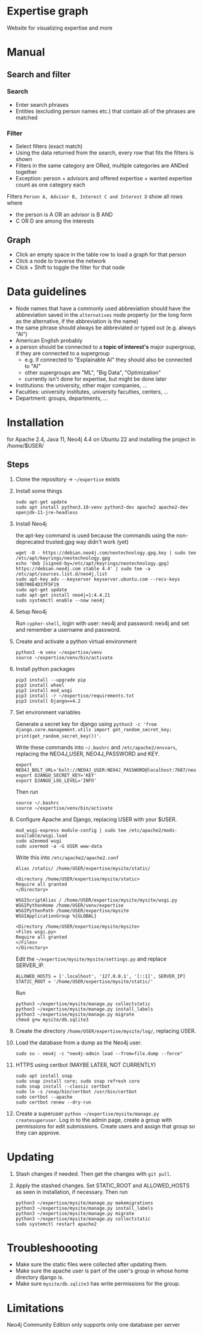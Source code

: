 # Expertise graph

Website for visualizing expertise and more

# Manual

## Search and filter

### Search

* Enter search phrases
* Entities (excluding person names etc.) that contain all of the phrases are matched

### Filter

* Select filters (exact match)
* Using the data returned from the search, every row that fits the filters is shown
* Filters in the same category are ORed, multiple categories are ANDed together
* Exception: person + advisors and offered expertise + wanted expertise count as
    one category each

Filters `Person A, Advisor B, Interest C and Interest D` show all rows where
* the person is A OR an advisor is B AND
* C OR D are among the interests

## Graph

* Click an empty space in the table row to load a graph for that person
* Click a node to traverse the network
* Click + Shift to toggle the filter for that node

# Data guidelines

* Node names that have a commonly used abbreviation should have the abbreviation saved in
    the `alternatives` node property (or the long form as the alternative, if the
    abbreviation is the name)
* the same phrase should always be abbreviated or typed out (e.g. always "AI")
* American English probably
* a person should be connected to a **topic of interest's** major supergroup, if they are
    connected to a supergroup
  * e.g. if connected to "Explainable AI" they should also be connected to "AI"
  * other supergroups are "ML", "Big Data", "Optimization"
  * currently isn't done for expertise, but might be done later
* Institutions: the university, other major companies, ...
* Faculties: university institutes, university faculties, centers, ...
* Department: groups, departments, ...

# Installation

for Apache 2.4, Java 11, Neo4j 4.4 on Ubuntu 22 and installing the project in /home/$USER/

## Steps

1. Clone the repository -> `~/expertise` exists
2. Install some things
    ```
    sudo apt-get update
    sudo apt install python3.10-venv python3-dev apache2 apache2-dev openjdk-11-jre-headless
    ```

3. Install Neo4j

    the apt-key command is used because the commands using the non-deprecated trusted.gpg way didn't work (yet)
    ```
    wget -O - https://debian.neo4j.com/neotechnology.gpg.key | sudo tee /etc/apt/keyrings/neotechnology.gpg
    echo 'deb [signed-by=/etc/apt/keyrings/neotechnology.gpg] https://debian.neo4j.com stable 4.4' | sudo tee -a /etc/apt/sources.list.d/neo4j.list
    sudo apt-key adv --keyserver keyserver.ubuntu.com --recv-keys 59D700E4D37F5F19
    sudo apt-get update
    sudo apt-get install neo4j=1:4.4.21
    sudo systemctl enable --now neo4j
    ```

4. Setup Neo4j

    Run `cypher-shell`, login with user: neo4j and password: neo4j and set and
    remember a username and password.

5. Create and activate a python virtual environment

    ```
    python3 -m venv ~/expertise/venv
    source ~/expertise/venv/bin/activate
    ```

6. Install python packages

    ```
    pip3 install --upgrade pip
    pip3 install wheel
    pip3 install mod_wsgi
    pip3 install -r ~/expertise/requirements.txt
    pip3 install Django==4.2
    ```

7. Set environment variables

    Generate a secret key for django using `python3 -c 'from django.core.management.utils import get_random_secret_key; print(get_random_secret_key())'`.

    Write these commands into `~/.bashrc` and `/etc/apache2/envvars`, replacing the NEO4J_USER, NEO4J_PASSWORD and KEY.
    ```
    export NEO4J_BOLT_URL='bolt://NEO4J_USER:NEO4J_PASSWORD@localhost:7687/neo4j'
    export DJANGO_SECRET_KEY='KEY'
    export DJANGO_LOG_LEVEL='INFO'
    ```

    Then run
    ```
    source ~/.bashrc
    source ~/expertise/venv/bin/activate
    ```

8. Configure Apache and Django, replacing USER with your $USER.

    ```
    mod_wsgi-express module-config | sudo tee /etc/apache2/mods-available/wsgi.load
    sudo a2enmod wsgi
    sudo usermod -a -G USER www-data
    ```

    Write this into `/etc/apache2/apache2.conf`
    ```
    Alias /static/ /home/USER/expertise/mysite/static/

    <Directory /home/USER/expertise/mysite/static>
    Require all granted
    </Directory>

    WSGIScriptAlias / /home/USER/expertise/mysite/mysite/wsgi.py
    WSGIPythonHome /home/USER/venv/expertise
    WSGIPythonPath /home/USER/expertise/mysite
    WSGIApplicationGroup %{GLOBAL}

    <Directory /home/USER/expertise/mysite/mysite>
    <Files wsgi.py>
    Require all granted
    </Files>
    </Directory>
    ```

    Edit the `~/expertise/mysite/mysite/settings.py` and replace SERVER_IP.
    ```
    ALLOWED_HOSTS = ['.localhost', '127.0.0.1', '[::1]', SERVER_IP]
    STATIC_ROOT = '/home/USER/expertise/mysite/static/'
    ```

    Run
    ```
    python3 ~/expertise/mysite/manage.py collectstatic
    python3 ~/expertise/mysite/manage.py install_labels
    python3 ~/expertise/mysite/manage.py migrate
    chmod g+w mysite/db.sqlite3
    ```

9. Create the directory `/home/USER/expertise/mysite/log/`, replacing USER.

10. Load the database from a dump as the Neo4j user.

    ```
    sudo su - neo4j -c "neo4j-admin load --from=file.dump --force"
    ```

11. HTTPS using certbot (MAYBE LATER, NOT CURRENTLY)

    ```
    sudo apt install snap
    sudo snap install core; sudo snap refresh core
    sudo snap install --classic certbot
    sudo ln -s /snap/bin/certbot /usr/bin/certbot
    sudo certbot --apache
    sudo certbot renew --dry-run
    ```

12. Create a superuser `python ~/expertise/mysite/manage.py createsuperuser`. Log in
    to the admin page, create a group with permissions for edit submissions.
    Create users and assign that group so they can approve.

# Updating

1. Stash changes if needed. Then get the changes with `git pull`.

2. Apply the stashed changes. Set STATIC_ROOT and ALLOWED_HOSTS as seen in installation,
    if necessary. Then run
    ```
    python3 ~/expertise/mysite/manage.py makemigrations
    python3 ~/expertise/mysite/manage.py install_labels
    python3 ~/expertise/mysite/manage.py migrate
    python3 ~/expertise/mysite/manage.py collectstatic
    sudo systemctl restart apache2
    ```

# Troubleshoooting

* Make sure the static files were collected after updating them.
* Make sure the apache user is part of the user's group in whose home directory django is.
* Make sure `mysite/db.sqlite3` has write permissions for the group.


# Limitations

Neo4j Community Edition only supports only one database per server
